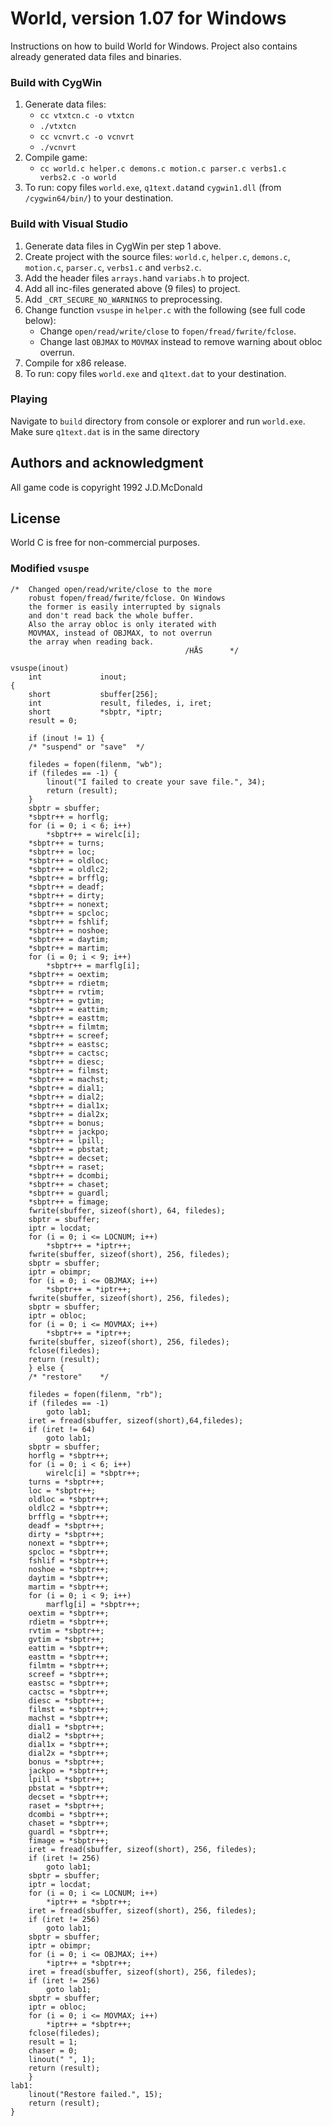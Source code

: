 # World, version 1.07 for Windows
Instructions on how to build World for Windows. Project also contains already generated data files and binaries.
### Build with CygWin
1. Generate data files:  
    * `cc vtxtcn.c -o vtxtcn`
    * `./vtxtcn`
    * `cc vcnvrt.c -o vcnvrt`
    * `./vcnvrt`
2. Compile game:  
    * `cc world.c helper.c demons.c motion.c parser.c verbs1.c verbs2.c -o world`
3. To run: copy files `world.exe`, `q1text.dat`and `cygwin1.dll` (from `/cygwin64/bin/`) to your destination.

### Build with Visual Studio
1. Generate data files in CygWin per step 1 above.
2. Create project with the source files: `world.c`,	`helper.c`, `demons.c`, `motion.c`, `parser.c`, `verbs1.c` and `verbs2.c`.
3. Add the header files `arrays.h`and `variabs.h` to project.
4. Add all inc-files generated above (9 files) to project.
5. Add `_CRT_SECURE_NO_WARNINGS` to preprocessing.
6. Change function `vsuspe` in `helper.c` with the following (see full code below):
	* Change `open/read/write/close` to `fopen/fread/fwrite/fclose`.
	* Change last `OBJMAX` to `MOVMAX` instead to remove warning about obloc overrun.
7. Compile for x86 release.
8. To run: copy files `world.exe` and `q1text.dat` to your destination.

### Playing
Navigate to `build` directory from console or explorer and run `world.exe`.  
Make sure `q1text.dat` is in the same directory

## Authors and acknowledgment
All game code is copyright 1992 J.D.McDonald

## License
World C is free for non-commercial purposes.

### Modified `vsuspe`
```
/*  Changed open/read/write/close to the more 
    robust fopen/fread/fwrite/fclose. On Windows
    the former is easily interrupted by signals
    and don't read back the whole buffer.
    Also the array obloc is only iterated with
    MOVMAX, instead of OBJMAX, to not overrun
    the array when reading back.
                                       /HÅS      */

vsuspe(inout)
    int             inout;
{
    short           sbuffer[256];
    int             result, filedes, i, iret;
    short           *sbptr, *iptr;
    result = 0;

    if (inout != 1) {
    /* "suspend" or "save"  */

    filedes = fopen(filenm, "wb");
    if (filedes == -1) {
        linout("I failed to create your save file.", 34);
        return (result);
    }
    sbptr = sbuffer;
    *sbptr++ = horflg;
    for (i = 0; i < 6; i++)
        *sbptr++ = wirelc[i];
    *sbptr++ = turns;
    *sbptr++ = loc;
    *sbptr++ = oldloc;
    *sbptr++ = oldlc2;
    *sbptr++ = brfflg;
    *sbptr++ = deadf;
    *sbptr++ = dirty;
    *sbptr++ = nonext;
    *sbptr++ = spcloc;
    *sbptr++ = fshlif;
    *sbptr++ = noshoe;
    *sbptr++ = daytim;
    *sbptr++ = martim;
    for (i = 0; i < 9; i++)
        *sbptr++ = marflg[i];
    *sbptr++ = oextim;
    *sbptr++ = rdietm;
    *sbptr++ = rvtim;
    *sbptr++ = gvtim;
    *sbptr++ = eattim;
    *sbptr++ = easttm;
    *sbptr++ = filmtm;
    *sbptr++ = screef;
    *sbptr++ = eastsc;
    *sbptr++ = cactsc;
    *sbptr++ = diesc;
    *sbptr++ = filmst;
    *sbptr++ = machst;
    *sbptr++ = dial1;
    *sbptr++ = dial2;
    *sbptr++ = dial1x;
    *sbptr++ = dial2x;
    *sbptr++ = bonus;
    *sbptr++ = jackpo;
    *sbptr++ = lpill;
    *sbptr++ = pbstat;
    *sbptr++ = decset;
    *sbptr++ = raset;
    *sbptr++ = dcombi;
    *sbptr++ = chaset;
    *sbptr++ = guardl;
    *sbptr++ = fimage;
    fwrite(sbuffer, sizeof(short), 64, filedes);
    sbptr = sbuffer;
    iptr = locdat;
    for (i = 0; i <= LOCNUM; i++)
        *sbptr++ = *iptr++;
    fwrite(sbuffer, sizeof(short), 256, filedes);
    sbptr = sbuffer;
    iptr = obimpr;
    for (i = 0; i <= OBJMAX; i++)
        *sbptr++ = *iptr++;
    fwrite(sbuffer, sizeof(short), 256, filedes);
    sbptr = sbuffer;
    iptr = obloc;
    for (i = 0; i <= MOVMAX; i++)
        *sbptr++ = *iptr++;
    fwrite(sbuffer, sizeof(short), 256, filedes);
    fclose(filedes);
    return (result);
    } else {
    /* "restore"    */

    filedes = fopen(filenm, "rb");
    if (filedes == -1)
        goto lab1;
    iret = fread(sbuffer, sizeof(short),64,filedes);
    if (iret != 64)
        goto lab1;
    sbptr = sbuffer;
    horflg = *sbptr++;
    for (i = 0; i < 6; i++)
        wirelc[i] = *sbptr++;
    turns = *sbptr++;
    loc = *sbptr++;
    oldloc = *sbptr++;
    oldlc2 = *sbptr++;
    brfflg = *sbptr++;
    deadf = *sbptr++;
    dirty = *sbptr++;
    nonext = *sbptr++;
    spcloc = *sbptr++;
    fshlif = *sbptr++;
    noshoe = *sbptr++;
    daytim = *sbptr++;
    martim = *sbptr++;
    for (i = 0; i < 9; i++)
        marflg[i] = *sbptr++;
    oextim = *sbptr++;
    rdietm = *sbptr++;
    rvtim = *sbptr++;
    gvtim = *sbptr++;
    eattim = *sbptr++;
    easttm = *sbptr++;
    filmtm = *sbptr++;
    screef = *sbptr++;
    eastsc = *sbptr++;
    cactsc = *sbptr++;
    diesc = *sbptr++;
    filmst = *sbptr++;
    machst = *sbptr++;
    dial1 = *sbptr++;
    dial2 = *sbptr++;
    dial1x = *sbptr++;
    dial2x = *sbptr++;
    bonus = *sbptr++;
    jackpo = *sbptr++;
    lpill = *sbptr++;
    pbstat = *sbptr++;
    decset = *sbptr++;
    raset = *sbptr++;
    dcombi = *sbptr++;
    chaset = *sbptr++;
    guardl = *sbptr++;
    fimage = *sbptr++;
    iret = fread(sbuffer, sizeof(short), 256, filedes);
    if (iret != 256)
        goto lab1;
    sbptr = sbuffer;
    iptr = locdat;
    for (i = 0; i <= LOCNUM; i++)
        *iptr++ = *sbptr++;
    iret = fread(sbuffer, sizeof(short), 256, filedes);
    if (iret != 256)
        goto lab1;
    sbptr = sbuffer;
    iptr = obimpr;
    for (i = 0; i <= OBJMAX; i++)
        *iptr++ = *sbptr++;
    iret = fread(sbuffer, sizeof(short), 256, filedes);
    if (iret != 256)
        goto lab1;
    sbptr = sbuffer;
    iptr = obloc;
    for (i = 0; i <= MOVMAX; i++)
        *iptr++ = *sbptr++;
    fclose(filedes);
    result = 1;
    chaser = 0;
    linout(" ", 1);
    return (result);
    }
lab1:
    linout("Restore failed.", 15);
    return (result);
}
```
